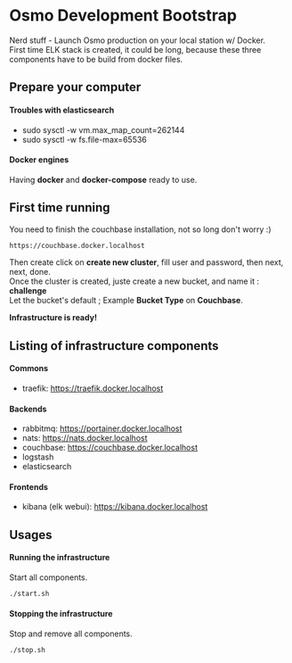 # Osmo Development Bootstrap

Nerd stuff - Launch Osmo production on your local station w/ Docker.  
First time ELK stack is created, it could be long, because these three components have to be build from docker files.

## Prepare your computer

#### Troubles with elasticsearch

- sudo sysctl -w vm.max_map_count=262144
- sudo sysctl -w fs.file-max=65536

#### Docker engines

Having __docker__ and __docker-compose__ ready to use.

## First time running

You need to finish the couchbase installation, not so long don't worry :)

```sh
https://couchbase.docker.localhost
```

Then create click on __create new cluster__, fill user and password, then next, next, done.  
Once the cluster is created, juste create a new bucket, and name it : __challenge__  
Let the bucket's default ; Example __Bucket Type__ on __Couchbase__.

__Infrastructure is ready!__

## Listing of infrastructure components

#### Commons

- traefik: https://traefik.docker.localhost

#### Backends

- rabbitmq: https://portainer.docker.localhost
- nats: https://nats.docker.localhost
- couchbase: https://couchbase.docker.localhost
- logstash
- elasticsearch

#### Frontends

- kibana (elk webui): https://kibana.docker.localhost

## Usages

#### Running the infrastructure
Start all components.

```sh
./start.sh
```

#### Stopping the infrastructure
Stop and remove all components.

```sh
./stop.sh
```
